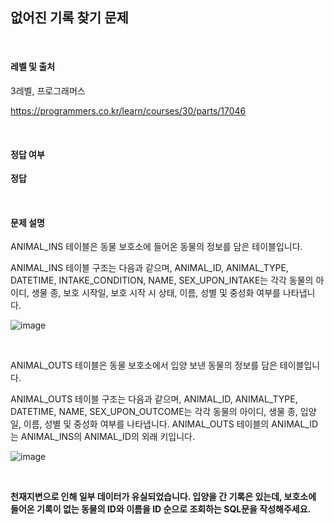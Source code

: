 ## **없어진 기록 찾기 문제**


&nbsp;


#### 레벨 및 출처 
3레벨, 프로그래머스

https://programmers.co.kr/learn/courses/30/parts/17046


&nbsp;


#### 정답 여부
**정답**

&nbsp;

#### 문제 설명

ANIMAL_INS 테이블은 동물 보호소에 들어온 동물의 정보를 담은 테이블입니다. 

ANIMAL_INS 테이블 구조는 다음과 같으며, ANIMAL_ID, ANIMAL_TYPE, DATETIME, INTAKE_CONDITION, NAME, SEX_UPON_INTAKE는 각각 동물의 아이디, 생물 종, 보호 시작일, 보호 시작 시 상태, 이름, 성별 및 중성화 여부를 나타냅니다.

![image](https://user-images.githubusercontent.com/79372217/129712001-2c98eb2c-aa36-4ce4-8aab-3f2e29d79fc0.png)



&nbsp;

ANIMAL_OUTS 테이블은 동물 보호소에서 입양 보낸 동물의 정보를 담은 테이블입니다. 

ANIMAL_OUTS 테이블 구조는 다음과 같으며, ANIMAL_ID, ANIMAL_TYPE, DATETIME, NAME, SEX_UPON_OUTCOME는 각각 동물의 아이디, 생물 종, 입양일, 이름, 성별 및 중성화 여부를 나타냅니다. ANIMAL_OUTS 테이블의 ANIMAL_ID는 ANIMAL_INS의 ANIMAL_ID의 외래 키입니다.

![image](https://user-images.githubusercontent.com/79372217/129712084-9616d6f4-d5d9-499d-a9fe-5adf9dd1874b.png)


&nbsp;


**천재지변으로 인해 일부 데이터가 유실되었습니다. 입양을 간 기록은 있는데, 보호소에 들어온 기록이 없는 동물의 ID와 이름을 ID 순으로 조회하는 SQL문을 작성해주세요.**


&nbsp;

